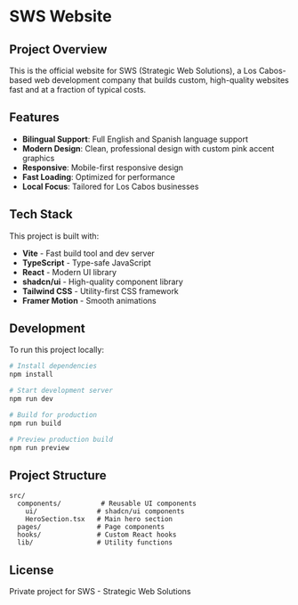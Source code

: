 # SWS Website

## Project Overview

This is the official website for SWS (Strategic Web Solutions), a Los Cabos-based web development company that builds custom, high-quality websites fast and at a fraction of typical costs.

## Features

- **Bilingual Support**: Full English and Spanish language support
- **Modern Design**: Clean, professional design with custom pink accent graphics
- **Responsive**: Mobile-first responsive design
- **Fast Loading**: Optimized for performance
- **Local Focus**: Tailored for Los Cabos businesses

## Tech Stack

This project is built with:

- **Vite** - Fast build tool and dev server
- **TypeScript** - Type-safe JavaScript
- **React** - Modern UI library
- **shadcn/ui** - High-quality component library
- **Tailwind CSS** - Utility-first CSS framework
- **Framer Motion** - Smooth animations

## Development

To run this project locally:

```sh
# Install dependencies
npm install

# Start development server
npm run dev

# Build for production
npm run build

# Preview production build
npm run preview
```

## Project Structure

```
src/
  components/          # Reusable UI components
    ui/               # shadcn/ui components
    HeroSection.tsx   # Main hero section
  pages/              # Page components
  hooks/              # Custom React hooks
  lib/                # Utility functions
```

## License

Private project for SWS - Strategic Web Solutions
